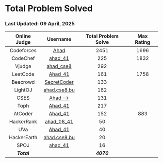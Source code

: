 # Total Problem Solved
### Last Updated: 09 April, 2025

| Online Judge | Username | Total Problem Solve | Max Rating |
|:------------:|:--------:|:-----------:|:----------:|
| Codeforces   | [Ahad](https://codeforces.com/profile/Ahad)                                  | 2451 | 1696 |
| CodeChef     | [ahad_41](https://www.codechef.com/users/ahad_41)                            | 225  | 1832 |
| Vjudge       | [ahad_cse8](https://vjudge.net/user/ahad_cse8)                               | 292  |
| LeetCode     | [Ahad_41](https://leetcode.com/u/Ahad_41)                                    | 161  | 1758 |
| Beecrowd     | [SecretCoder](https://judge.beecrowd.com/en/profile/646529)                  | 133  |
| LightOJ      | [ahad.cse8.bu](https://lightoj.com/user/ahad.cse8.bu)                        | 182  |
| CSES         | [Ahad -->](https://cses.fi/user/134325)                                      | 131  |
| Toph         | [Ahad_41](https://toph.co/u/Ahad_41)                                         | 217  |
| AtCoder      | [Ahad_41](https://atcoder.jp/users/Ahad_41)                                  | 152   | 883  |
| HackerRank   | [ahad_08_41](https://www.hackerrank.com/profile/ahad_08_41)                  | 50   |
| UVa          | [Ahad_41](https://onlinejudge.org/index.php?option=com_comprofiler&Itemid=3) | 40   |
| HackerEarth  | [ahad.cse8.bu](https://www.hackerearth.com/@ahad.cse8.bu)                    | 20   |  
| SPOJ         | [ahad_41](https://www.spoj.com/myaccount/)                                   | 16   |
| ***Total***  |                                                                              | ***4070*** |
